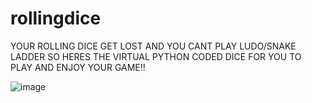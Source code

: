 # rollingdice
YOUR ROLLING DICE GET LOST AND YOU CANT PLAY LUDO/SNAKE LADDER SO HERES THE VIRTUAL PYTHON CODED DICE FOR YOU TO PLAY AND ENJOY YOUR GAME!! 

![image](https://user-images.githubusercontent.com/58397422/127497015-cd2374b4-893f-4542-9017-ac35ae12a40d.png)
